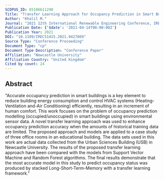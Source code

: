 ```yaml
---
SCOPUS_ID: 85106611290
Title: "Transfer Learning Approach for Occupancy Prediction in Smart Buildings"
Author: "Khalil M."
Journal: "2021 12th International Renewable Engineering Conference, IREC 2021"
Publication Date: {'$date': '2021-04-14T00:00:00Z'}
Publication Year: 2021
DOI: "10.1109/IREC51415.2021.9427869"
Source Type: "Conference Proceeding"
Document Type: "cp"
Document Type Description: "Conference Paper"
Affiliation: "Newcastle University"
Affiliation Country: "United Kingdom"
Cited by count: 24
---
```


## Abstract
"Accurate occupancy prediction in smart buildings is a key element to reduce building energy consumption and control HVAC systems (Heating-Ventilation and-Air Conditioning) efficiently, resulting in an increment of human comfort. This work focuses on the problem of occupancy prediction modelling (occupied/unoccupied) in smart buildings using environmental sensor data. A novel transfer learning approach was used to enhance occupancy prediction accuracy when the amounts of historical training data are limited. The proposed approach and models are applied to a case study of three office rooms in an educational building. The data sets used in this work are actual data collected from the Urban Sciences Building (USB) in Newcastle University. The results of the proposed transfer learning approach have been compared with the models from Support Vector Machine and Random Forest algorithms. The final results demonstrate that the most accurate model in this study to predict occupancy status was produced by stacked Long-Short-Term-Memory with a transfer learning framework."
